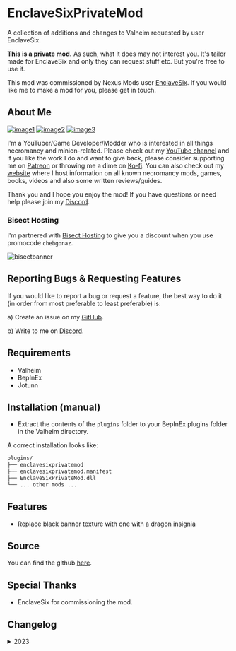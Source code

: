 # EnclaveSixPrivateMod

A collection of additions and changes to Valheim requested by user EnclaveSix.

**This is a private mod.** As such, what it does may not interest you. It's tailor made for EnclaveSix and only they can request stuff etc. But you're free to use it.

This mod was commissioned by Nexus Mods user [EnclaveSix](https://forums.nexusmods.com/index.php?/user/78133863-enclavesix/). If you would like me to make a mod for you, please get in touch.

## About Me

[![image1](https://imgur.com/Fahi6sP.png)](https://chebgonaz.pythonanywhere.com)
[![image2](https://imgur.com/X18OyQs.png)](https://ko-fi.com/chebgonaz)
[![image3](https://imgur.com/4e64jQ8.png)](https://www.patreon.com/chebgonaz?fan_landing=true)

I'm a YouTuber/Game Developer/Modder who is interested in all things necromancy and minion-related. Please check out my [YouTube channel](https://www.youtube.com/channel/UCPlZ1XnekiJxKymXbXyvkCg) and if you like the work I do and want to give back, please consider supporting me on [Patreon](https://www.patreon.com/chebgonaz?fan_landing=true) or throwing me a dime on [Ko-fi](https://ko-fi.com/chebgonaz). You can also check out my [website](https://chebgonaz.pythonanywhere.com) where I host information on all known necromancy mods, games, books, videos and also some written reviews/guides.

Thank you and I hope you enjoy the mod! If you have questions or need help please join my [Discord](https://discord.com/invite/EB96ASQ).

### Bisect Hosting

I'm partnered with [Bisect Hosting](https://bisecthosting.com/chebgonaz) to give you a discount when you use promocode `chebgonaz`.

![bisectbanner](https://www.bisecthosting.com/partners/custom-banners/b2629ae1-293a-4094-9d2d-002d14529a82.webp)

## Reporting Bugs & Requesting Features

If you would like to report a bug or request a feature, the best way to do it (in order from most preferable to least preferable) is:

a) Create an issue on my [GitHub](https://github.com/jpw1991/enclavesix-private-mod).

b) Write to me on [Discord](https://discord.com/invite/EB96ASQ).

## Requirements

- Valheim
- BepInEx
- Jotunn

## Installation (manual)

- Extract the contents of the `plugins` folder to your BepInEx plugins folder in the Valheim directory.

A correct installation looks like:

```sh
plugins/
├── enclavesixprivatemod
├── enclavesixprivatemod.manifest
├── EnclaveSixPrivateMod.dll
└── ... other mods ...
```

## Features

- Replace black banner texture with one with a dragon insignia

## Source

You can find the github [here](https://github.com/jpw1991/enclavesix-private-mod).

## Special Thanks

- EnclaveSix for commissioning the mod.

## Changelog

<details>
<summary>2023</summary>

 Date | Version | Notes 
--- | --- | ---
29/08/2023 | 0.0.1 | First alpha version

</details>

